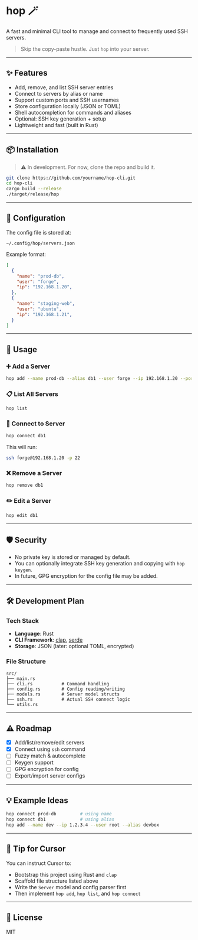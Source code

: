 # hop 🪄

A fast and minimal CLI tool to manage and connect to frequently used SSH servers.

> Skip the copy-paste hustle. Just `hop` into your server.

---

## ✨ Features

* Add, remove, and list SSH server entries
* Connect to servers by alias or name
* Support custom ports and SSH usernames
* Store configuration locally (JSON or TOML)
* Shell autocompletion for commands and aliases
* Optional: SSH key generation + setup
* Lightweight and fast (built in Rust)

---

## 📦 Installation

> ⚠️ In development. For now, clone the repo and build it.

```bash
git clone https://github.com/yourname/hop-cli.git
cd hop-cli
cargo build --release
./target/release/hop
```

---

## 📁 Configuration

The config file is stored at:

```
~/.config/hop/servers.json
```

Example format:

```json
[
  {
    "name": "prod-db",
    "user": "forge",
    "ip": "192.168.1.20",
  },
  {
    "name": "staging-web",
    "user": "ubuntu",
    "ip": "192.168.1.21",
  }
]
```

---

## 🦪 Usage

### ➕ Add a Server

```bash
hop add --name prod-db --alias db1 --user forge --ip 192.168.1.20 --port 22
```

### 📋 List All Servers

```bash
hop list
```

### 🚀 Connect to Server

```bash
hop connect db1
```

This will run:

```bash
ssh forge@192.168.1.20 -p 22
```

### ❌ Remove a Server

```bash
hop remove db1
```

### ✏️ Edit a Server

```bash
hop edit db1
```

---

## 🛡️ Security

* No private key is stored or managed by default.
* You can optionally integrate SSH key generation and copying with `hop keygen`.
* In future, GPG encryption for the config file may be added.

---

## 🛠️ Development Plan

### Tech Stack

* **Language**: Rust
* **CLI Framework**: [clap](https://docs.rs/clap), [serde](https://serde.rs/)
* **Storage**: JSON (later: optional TOML, encrypted)

### File Structure

```
src/
├── main.rs
├── cli.rs           # Command handling
├── config.rs        # Config reading/writing
├── models.rs        # Server model structs
├── ssh.rs           # Actual SSH connect logic
└── utils.rs
```

---

## ⚠️ Roadmap

* [x] Add/list/remove/edit servers
* [x] Connect using `ssh` command
* [ ] Fuzzy match & autocomplete
* [ ] Keygen support
* [ ] GPG encryption for config
* [ ] Export/import server configs

---

## 💡 Example Ideas

```bash
hop connect prod-db         # using name
hop connect db1             # using alias
hop add --name dev --ip 1.2.3.4 --user root --alias devbox
```

---

## 🧙 Tip for Cursor

You can instruct Cursor to:

* Bootstrap this project using Rust and `clap`
* Scaffold file structure listed above
* Write the `Server` model and config parser first
* Then implement `hop add`, `hop list`, and `hop connect`

---

## 📄 License

MIT

